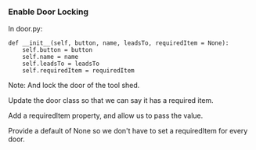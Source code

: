 ### Enable Door Locking

In door.py:

    def __init__(self, button, name, leadsTo, requiredItem = None):
        self.button = button
        self.name = name
        self.leadsTo = leadsTo
        self.requiredItem = requiredItem

Note:
And lock the door of the tool shed.

Update the door class so that we can say it has a required item.

Add a requiredItem property, and allow us to pass the value.

Provide a default of None so we don't have to set a requiredItem for every door.